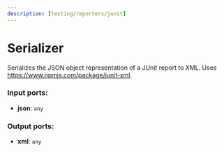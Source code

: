 ```yaml
---
description: [testing/reporters/junit]
---
```


# Serializer

Serializes the JSON object representation of a JUnit report to XML.
Uses https://www.npmjs.com/package/junit-xml. 

### Input ports:

* __json__: `any`

### Output ports:

* __xml__: `any`

